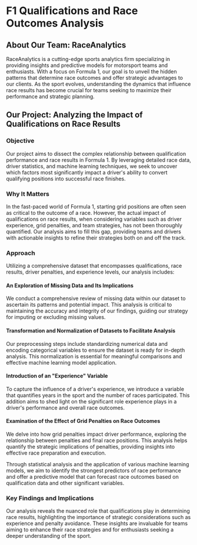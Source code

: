 # F1 Qualifications and Race Outcomes Analysis

## About Our Team: RaceAnalytics

RaceAnalytics is a cutting-edge sports analytics firm specializing in providing insights and predictive models for motorsport teams and enthusiasts. With a focus on Formula 1, our goal is to unveil the hidden patterns that determine race outcomes and offer strategic advantages to our clients. As the sport evolves, understanding the dynamics that influence race results has become crucial for teams seeking to maximize their performance and strategic planning.

## Our Project: Analyzing the Impact of Qualifications on Race Results

### Objective

Our project aims to dissect the complex relationship between qualification performance and race results in Formula 1. By leveraging detailed race data, driver statistics, and machine learning techniques, we seek to uncover which factors most significantly impact a driver's ability to convert qualifying positions into successful race finishes.

### Why It Matters

In the fast-paced world of Formula 1, starting grid positions are often seen as critical to the outcome of a race. However, the actual impact of qualifications on race results, when considering variables such as driver experience, grid penalties, and team strategies, has not been thoroughly quantified. Our analysis aims to fill this gap, providing teams and drivers with actionable insights to refine their strategies both on and off the track.

### Approach

Utilizing a comprehensive dataset that encompasses qualifications, race results, driver penalties, and experience levels, our analysis includes:

#### An Exploration of Missing Data and Its Implications

We conduct a comprehensive review of missing data within our dataset to ascertain its patterns and potential impact. This analysis is critical to maintaining the accuracy and integrity of our findings, guiding our strategy for imputing or excluding missing values.

#### Transformation and Normalization of Datasets to Facilitate Analysis

Our preprocessing steps include standardizing numerical data and encoding categorical variables to ensure the dataset is ready for in-depth analysis. This normalization is essential for meaningful comparisons and effective machine learning model application.

#### Introduction of an "Experience" Variable

To capture the influence of a driver's experience, we introduce a variable that quantifies years in the sport and the number of races participated. This addition aims to shed light on the significant role experience plays in a driver's performance and overall race outcomes.

#### Examination of the Effect of Grid Penalties on Race Outcomes

We delve into how grid penalties impact driver performance, exploring the relationship between penalties and final race positions. This analysis helps quantify the strategic implications of penalties, providing insights into effective race preparation and execution.

Through statistical analysis and the application of various machine learning models, we aim to identify the strongest predictors of race performance and offer a predictive model that can forecast race outcomes based on qualification data and other significant variables.

### Key Findings and Implications

Our analysis reveals the nuanced role that qualifications play in determining race results, highlighting the importance of strategic considerations such as experience and penalty avoidance. These insights are invaluable for teams aiming to enhance their race strategies and for enthusiasts seeking a deeper understanding of the sport.

